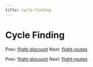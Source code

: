 ```yaml
---
title: cycle-finding
---
```




# Cycle Finding

Prev: [flight-discount](flight-discount.md) Next:
[flight-routes](flight-routes.md)

Prev: [flight-discount](flight-discount.md) Next:
[flight-routes](flight-routes.md)
